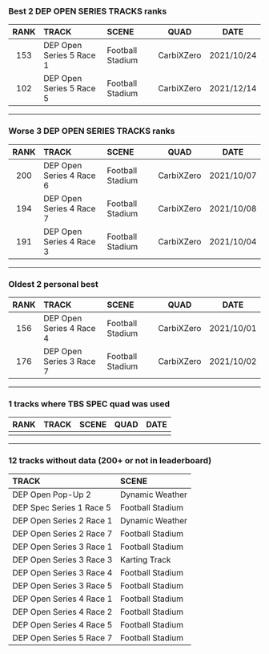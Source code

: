 ### Best 2 DEP OPEN SERIES TRACKS ranks
|RANK|TRACK|SCENE|QUAD|DATE|
|:---:|:---|:---|:---:|:---:|
|153|DEP Open Series 5 Race 1|Football Stadium|CarbiXZero|2021/10/24|
|102|DEP Open Series 5 Race 5|Football Stadium|CarbiXZero|2021/12/14|
---
### Worse 3 DEP OPEN SERIES TRACKS ranks
|RANK|TRACK|SCENE|QUAD|DATE|
|:---:|:---|:---|:---:|:---:|
|200|DEP Open Series 4 Race 6|Football Stadium|CarbiXZero|2021/10/07|
|194|DEP Open Series 4 Race 7|Football Stadium|CarbiXZero|2021/10/08|
|191|DEP Open Series 4 Race 3|Football Stadium|CarbiXZero|2021/10/04|
---
### Oldest 2 personal best
|RANK|TRACK|SCENE|QUAD|DATE|
|:---:|:---|:---|:---:|:---:|
|156|DEP Open Series 4 Race 4|Football Stadium|CarbiXZero|2021/10/01|
|176|DEP Open Series 3 Race 7|Football Stadium|CarbiXZero|2021/10/02|
---
### 1 tracks where TBS SPEC quad was used
|RANK|TRACK|SCENE|QUAD|DATE|
|:---:|:---|:---|:---:|:---:|
||||||
---
### 12 tracks without data (200+ or not in leaderboard)
|TRACK|SCENE|
|:---|:---|
|DEP Open Pop-Up 2|Dynamic Weather|
|DEP Spec Series 1 Race 5|Football Stadium|
|DEP Open Series 2 Race 1|Dynamic Weather|
|DEP Open Series 2 Race 7|Football Stadium|
|DEP Open Series 3 Race 1|Football Stadium|
|DEP Open Series 3 Race 3|Karting Track|
|DEP Open Series 3 Race 4|Football Stadium|
|DEP Open Series 3 Race 5|Football Stadium|
|DEP Open Series 4 Race 1|Football Stadium|
|DEP Open Series 4 Race 2|Football Stadium|
|DEP Open Series 4 Race 5|Football Stadium|
|DEP Open Series 5 Race 7|Football Stadium|

